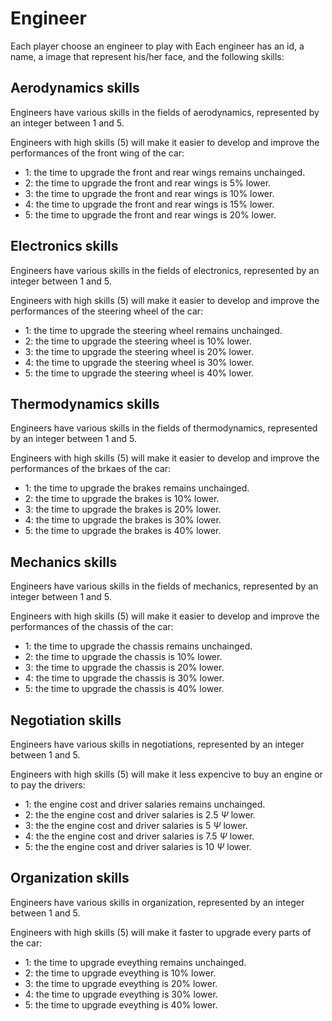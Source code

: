 # Engineer

Each player choose an engineer to play with
Each engineer has an id, a name, a image that represent his/her face, and the following skills:

## Aerodynamics skills

Engineers have various skills in the fields of aerodynamics, represented by an integer between 1 and 5.

Engineers with high skills (5) will make it easier to develop and improve the performances of the front wing of the car:

- 1: the time to upgrade the front and rear wings remains unchainged.
- 2: the time to upgrade the front and rear wings is 5% lower.
- 3: the time to upgrade the front and rear wings is 10% lower.
- 4: the time to upgrade the front and rear wings is 15% lower.
- 5: the time to upgrade the front and rear wings is 20% lower.

## Electronics skills

Engineers have various skills in the fields of electronics, represented by an integer between 1 and 5.

Engineers with high skills (5) will make it easier to develop and improve the performances of the steering wheel of the car:

- 1: the time to upgrade the steering wheel remains unchainged.
- 2: the time to upgrade the steering wheel is 10% lower.
- 3: the time to upgrade the steering wheel is 20% lower.
- 4: the time to upgrade the steering wheel is 30% lower.
- 5: the time to upgrade the steering wheel is 40% lower.

## Thermodynamics skills

Engineers have various skills in the fields of thermodynamics, represented by an integer between 1 and 5.

Engineers with high skills (5) will make it easier to develop and improve the performances of the brkaes of the car:

- 1: the time to upgrade the brakes remains unchainged.
- 2: the time to upgrade the brakes is 10% lower.
- 3: the time to upgrade the brakes is 20% lower.
- 4: the time to upgrade the brakes is 30% lower.
- 5: the time to upgrade the brakes is 40% lower.

## Mechanics skills

Engineers have various skills in the fields of mechanics, represented by an integer between 1 and 5.

Engineers with high skills (5) will make it easier to develop and improve the performances of the chassis of the car:

- 1: the time to upgrade the chassis remains unchainged.
- 2: the time to upgrade the chassis is 10% lower.
- 3: the time to upgrade the chassis is 20% lower.
- 4: the time to upgrade the chassis is 30% lower.
- 5: the time to upgrade the chassis is 40% lower.

## Negotiation skills

Engineers have various skills in negotiations, represented by an integer between 1 and 5.

Engineers with high skills (5) will make it less expencive to buy an engine or to pay the drivers:

- 1: the engine cost and driver salaries remains unchainged.
- 2: the the engine cost and driver salaries is 2.5 $\Psi$ lower.
- 3: the the engine cost and driver salaries is 5 $\Psi$ lower.
- 4: the the engine cost and driver salaries is 7.5 $\Psi$ lower.
- 5: the the engine cost and driver salaries is 10 $\Psi$ lower.

## Organization skills

Engineers have various skills in organization, represented by an integer between 1 and 5.

Engineers with high skills (5) will make it faster to upgrade every parts of the car:

- 1: the time to upgrade eveything remains unchainged.
- 2: the time to upgrade eveything is 10% lower.
- 3: the time to upgrade eveything is 20% lower.
- 4: the time to upgrade eveything is 30% lower.
- 5: the time to upgrade eveything is 40% lower.
